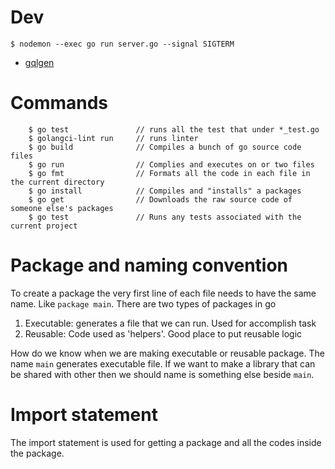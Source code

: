 # Dev

    $ nodemon --exec go run server.go --signal SIGTERM

- [gqlgen](https://gqlgen.com/getting-started/)

# Commands

```
    $ go test               // runs all the test that under *_test.go
    $ golangci-lint run     // runs linter
    $ go build              // Compiles a bunch of go source code files
    $ go run                // Complies and executes on or two files
    $ go fmt                // Formats all the code in each file in the current directory
    $ go install            // Compiles and "installs" a packages
    $ go get                // Downloads the raw source code of someone else's packages
    $ go test               // Runs any tests associated with the current project
```

# Package and naming convention

To create a package the very first line of each file needs to have the same name. Like `package main`.
There are two types of packages in go

1. Executable: generates a file that we can run. Used for accomplish task
2. Reusable: Code used as 'helpers'. Good place to put reusable logic

How do we know when we are making executable or reusable package. The name `main` generates executable file. If we want to make a library that can be shared with other then we should name is something else beside `main`.

# Import statement

The import statement is used for getting a package and all the codes inside the package.
